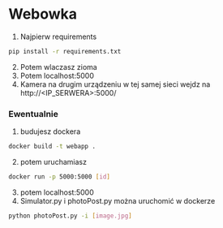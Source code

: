 # Webowka 
1. Najpierw requirements
```bash
pip install -r requirements.txt
```
2. Potem wlaczasz zioma 
3. Potem localhost:5000
4. Kamera  na drugim urządzeniu w tej samej sieci wejdz na  http://<IP_SERWERA>:5000/

### Ewentualnie 
1. budujesz dockera 
```bash
docker build -t webapp .
```
2. potem uruchamiasz
```bash
docker run -p 5000:5000 [id]
```
3. potem localhost:5000
4. Simulator.py i photoPost.py można uruchomić w dockerze
```bash
python photoPost.py -i [image.jpg]
```
